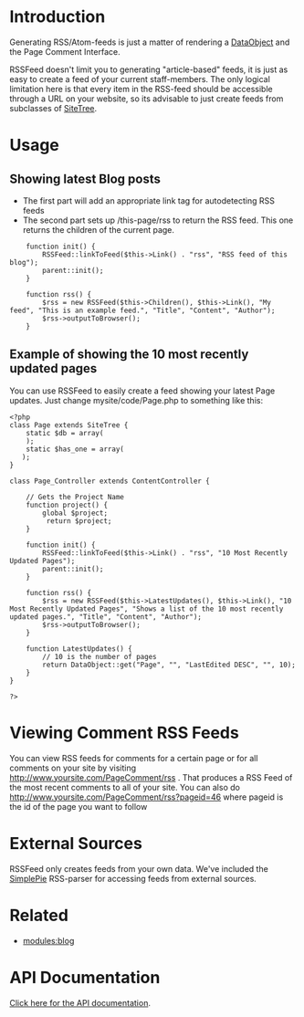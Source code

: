 # Introduction

Generating RSS/Atom-feeds is just a matter of rendering a [DataObject](http://api.silverstripe.org/trunk/sapphire/model/DataObject.html) and the Page Comment Interface.

RSSFeed doesn't limit you to generating "article-based" feeds, it is just as easy to create a feed of your current staff-members. The only logical limitation here is that every item in the RSS-feed should be accessible through a URL on your website, so its advisable to just create feeds from subclasses of [SiteTree](http://api.silverstripe.org/trunk/cms/SiteTree.html).

# Usage

## Showing latest Blog posts

*  The first part will add an appropriate link tag for autodetecting RSS feeds
*  The second part sets up /this-page/rss to return the RSS feed.  This one returns the children of the current page.

~~~ {php}
	function init() {
		RSSFeed::linkToFeed($this->Link() . "rss", "RSS feed of this blog");
		parent::init();
	}
	
	function rss() {
		$rss = new RSSFeed($this->Children(), $this->Link(), "My feed", "This is an example feed.", "Title", "Content", "Author");
		$rss->outputToBrowser();
	}
~~~

## Example of showing the 10 most recently updated pages


You can use RSSFeed to easily create a feed showing your latest Page updates. Just change mysite/code/Page.php to something like this:
~~~ {php}
<?php
class Page extends SiteTree {
	static $db = array(
	);
	static $has_one = array(
   );
}

class Page_Controller extends ContentController {

	// Gets the Project Name
	function project() {
		global $project;
		 return $project;
	}	

	function init() {
		RSSFeed::linkToFeed($this->Link() . "rss", "10 Most Recently Updated Pages");
		parent::init();
	}
	
	function rss() {
		$rss = new RSSFeed($this->LatestUpdates(), $this->Link(), "10 Most Recently Updated Pages", "Shows a list of the 10 most recently updated pages.", "Title", "Content", "Author");
		$rss->outputToBrowser();
	}

	function LatestUpdates() {
		// 10 is the number of pages
		return DataObject::get("Page", "", "LastEdited DESC", "", 10);
	} 
}

?>
~~~
# Viewing Comment RSS Feeds

You can view RSS feeds for comments for a certain page or for all comments on your site by visiting http://www.yoursite.com/PageComment/rss . That produces a RSS Feed of the most recent comments to all of your site. You can also do http://www.yoursite.com/PageComment/rss?pageid=46 where pageid is the id of the page you want to follow


# External Sources

RSSFeed only creates feeds from your own data. We've included the [SimplePie](http://simplepie.org) RSS-parser for accessing feeds from external sources.


# Related

*  [modules:blog](modules/blog)

# API Documentation

[Click here for the API documentation](http://api.silverstripe.org/trunk/sapphire/RSSFeed.html).
